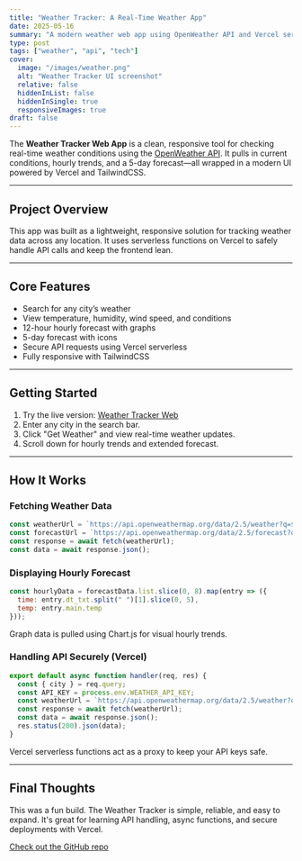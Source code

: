 ```yaml
---
title: "Weather Tracker: A Real-Time Weather App"
date: 2025-05-16
summary: "A modern weather web app using OpenWeather API and Vercel serverless functions."
type: post
tags: ["weather", "api", "tech"]
cover:
  image: "/images/weather.png"
  alt: "Weather Tracker UI screenshot"
  relative: false
  hiddenInList: false
  hiddenInSingle: true
  responsiveImages: true
draft: false
---
```


The **Weather Tracker Web App** is a clean, responsive tool for checking real-time weather conditions using the [OpenWeather API](https://openweathermap.org/). It pulls in current conditions, hourly trends, and a 5-day forecast—all wrapped in a modern UI powered by Vercel and TailwindCSS.

---

## Project Overview

This app was built as a lightweight, responsive solution for tracking weather data across any location. It uses serverless functions on Vercel to safely handle API calls and keep the frontend lean.

---

## Core Features

* Search for any city’s weather
* View temperature, humidity, wind speed, and conditions
* 12-hour hourly forecast with graphs
* 5-day forecast with icons
* Secure API requests using Vercel serverless
* Fully responsive with TailwindCSS

---

## Getting Started

1. Try the live version: [Weather Tracker Web](https://ry-weather-app.vercel.app/)
2. Enter any city in the search bar.
3. Click "Get Weather" and view real-time weather updates.
4. Scroll down for hourly trends and extended forecast.

---

## How It Works

### Fetching Weather Data

```js
const weatherUrl = `https://api.openweathermap.org/data/2.5/weather?q=${city}&units=metric&appid=${API_KEY}`;
const forecastUrl = `https://api.openweathermap.org/data/2.5/forecast?q=${city}&units=metric&appid=${API_KEY}`;
const response = await fetch(weatherUrl);
const data = await response.json();
```

### Displaying Hourly Forecast

```js
const hourlyData = forecastData.list.slice(0, 8).map(entry => ({
  time: entry.dt_txt.split(" ")[1].slice(0, 5),
  temp: entry.main.temp
}));
```

Graph data is pulled using Chart.js for visual hourly trends.

### Handling API Securely (Vercel)

```js
export default async function handler(req, res) {
  const { city } = req.query;
  const API_KEY = process.env.WEATHER_API_KEY;
  const weatherUrl = `https://api.openweathermap.org/data/2.5/weather?q=${city}&units=metric&appid=${API_KEY}`;
  const response = await fetch(weatherUrl);
  const data = await response.json();
  res.status(200).json(data);
}
```

Vercel serverless functions act as a proxy to keep your API keys safe.

---

## Final Thoughts

This was a fun build. The Weather Tracker is simple, reliable, and easy to expand. It's great for learning API handling, async functions, and secure deployments with Vercel.

[Check out the GitHub repo](https://github.com/Kame-Ry/Weather-Web-App)
